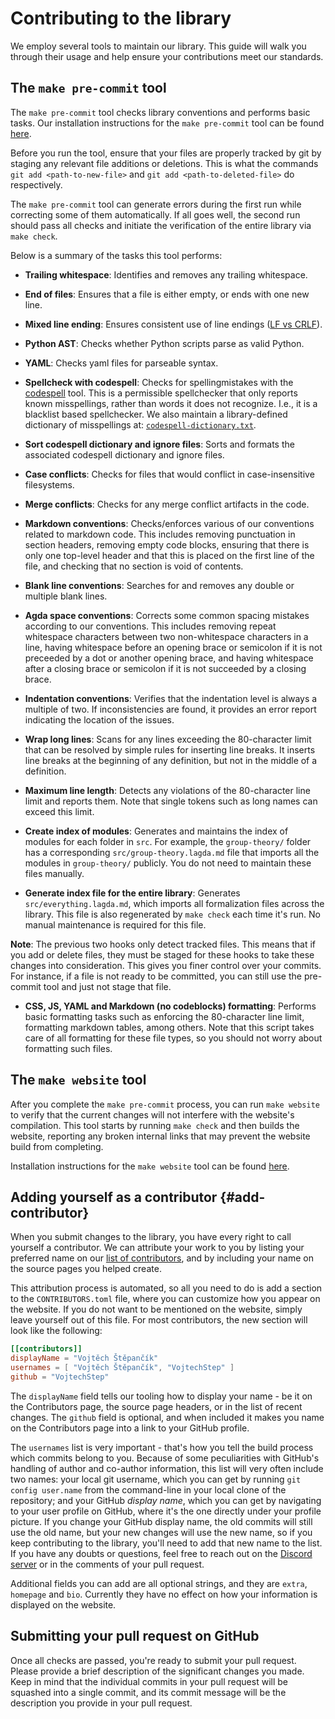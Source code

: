 # Contributing to the library

We employ several tools to maintain our library. This guide will walk you
through their usage and help ensure your contributions meet our standards.

## The `make pre-commit` tool

The `make pre-commit` tool checks library conventions and performs basic tasks.
Our installation instructions for the `make pre-commit` tool can be found
[here](HOWTO-INSTALL.md#contributor-setup).

Before you run the tool, ensure that your files are properly tracked by git by
staging any relevant file additions or deletions. This is what the commands
`git add <path-to-new-file>` and `git add <path-to-deleted-file>` do
respectively.

The `make pre-commit` tool can generate errors during the first run while
correcting some of them automatically. If all goes well, the second run should
pass all checks and initiate the verification of the entire library via
`make check`.

Below is a summary of the tasks this tool performs:

- **Trailing whitespace**: Identifies and removes any trailing whitespace.

- **End of files**: Ensures that a file is either empty, or ends with one new
  line.

- **Mixed line ending**: Ensures consistent use of line endings
  ([LF vs CRLF](https://www.aleksandrhovhannisyan.com/blog/crlf-vs-lf-normalizing-line-endings-in-git/#crlf-vs-lf-what-are-line-endings-anyway)).

<!--
- **Double quoted strings**: Replaces double quoted strings with single quoted
  strings.
-->

- **Python AST**: Checks whether Python scripts parse as valid Python.

- **YAML**: Checks yaml files for parseable syntax.

- **Spellcheck with codespell**: Checks for spellingmistakes with the
  [codespell](https://github.com/codespell-project/codespell) tool. This is a
  permissible spellchecker that only reports known misspellings, rather than
  words it does not recognize. I.e., it is a blacklist based spellchecker. We
  also maintain a library-defined dictionary of misspellings at:
  [`codespell-dictionary.txt`](https://github.com/UniMath/agda-unimath/blob/master/codespell-dictionary.txt).

- **Sort codespell dictionary and ignore files**: Sorts and formats the
  associated codespell dictionary and ignore files.

- **Case conflicts**: Checks for files that would conflict in case-insensitive
  filesystems.

- **Merge conflicts**: Checks for any merge conflict artifacts in the code.

- **Markdown conventions**: Checks/enforces various of our conventions related
  to markdown code. This includes removing punctuation in section headers,
  removing empty code blocks, ensuring that there is only one top-level header
  and that this is placed on the first line of the file, and checking that no
  section is void of contents.

- **Blank line conventions**: Searches for and removes any double or multiple
  blank lines.

- **Agda space conventions**: Corrects some common spacing mistakes according to
  our conventions. This includes removing repeat whitespace characters between
  two non-whitespace characters in a line, having whitespace before an opening
  brace or semicolon if it is not preceeded by a dot or another opening brace,
  and having whitespace after a closing brace or semicolon if it is not
  succeeded by a closing brace.

- **Indentation conventions**: Verifies that the indentation level is always a
  multiple of two. If inconsistencies are found, it provides an error report
  indicating the location of the issues.

- **Wrap long lines**: Scans for any lines exceeding the 80-character limit that
  can be resolved by simple rules for inserting line breaks. It inserts line
  breaks at the beginning of any definition, but not in the middle of a
  definition.

- **Maximum line length**: Detects any violations of the 80-character line limit
  and reports them. Note that single tokens such as long names can exceed this
  limit.

- **Create index of modules**: Generates and maintains the index of modules for
  each folder in `src`. For example, the `group-theory/` folder has a
  corresponding `src/group-theory.lagda.md` file that imports all the modules in
  `group-theory/` publicly. You do not need to maintain these files manually.

- **Generate index file for the entire library**: Generates
  `src/everything.lagda.md`, which imports all formalization files across the
  library. This file is also regenerated by `make check` each time it's run. No
  manual maintenance is required for this file.

**Note**: The previous two hooks only detect tracked files. This means that if
you add or delete files, they must be staged for these hooks to take these
changes into consideration. This gives you finer control over your commits. For
instance, if a file is not ready to be committed, you can still use the
pre-commit tool and just not stage that file.

<!--
- **Python scripts formatting**: Performs `autopep8` formatting on Python
  scripts. Note that this script takes care of most formatting for Python
  scripts, so you should not worry about formatting them.
-->

- **CSS, JS, YAML and Markdown (no codeblocks) formatting**: Performs basic
  formatting tasks such as enforcing the 80-character line limit, formatting
  markdown tables, among others. Note that this script takes care of all
  formatting for these file types, so you should not worry about formatting such
  files.

## The `make website` tool

After you complete the `make pre-commit` process, you can run `make website` to
verify that the current changes will not interfere with the website's
compilation. This tool starts by running `make check` and then builds the
website, reporting any broken internal links that may prevent the website build
from completing.

Installation instructions for the `make website` tool can be found
[here](HOWTO-INSTALL.md#contributor-setup).

## Adding yourself as a contributor {#add-contributor}

When you submit changes to the library, you have every right to call yourself a
contributor. We can attribute your work to you by listing your preferred name on
our [list of contributors](CONTRIBUTORS.md), and by including your name on the
source pages you helped create.

This attribution process is automated, so all you need to do is add a section to
the `CONTRIBUTORS.toml` file, where you can customize how you appear on the
website. If you do not want to be mentioned on the website, simply leave
yourself out of this file. For most contributors, the new section will look like
the following:

```toml
[[contributors]]
displayName = "Vojtěch Štěpančík"
usernames = [ "Vojtěch Štěpančík", "VojtechStep" ]
github = "VojtechStep"
```

The `displayName` field tells our tooling how to display your name - be it on
the Contributors page, the source page headers, or in the list of recent
changes. The `github` field is optional, and when included it makes you name on
the Contributors page into a link to your GitHub profile.

The `usernames` list is very important - that's how you tell the build process
which commits belong to you. Because of some peculiarities with GitHub's
handling of author and co-author information, this list will very often include
two names: your local git username, which you can get by running
`git config user.name` from the command-line in your local clone of the
repository; and your GitHub _display name_, which you can get by navigating to
your user profile on GitHub, where it's the one directly under your profile
picture. If you change your GitHub display name, the old commits will still use
the old name, but your new changes will use the new name, so if you keep
contributing to the library, you'll need to add that new name to the list. If
you have any doubts or questions, feel free to reach out on the
[Discord server](https://discord.gg/Zp2e8hYsuX) or in the comments of your pull
request.

Additional fields you can add are all optional strings, and they are `extra`,
`homepage` and `bio`. Currently they have no effect on how your information is
displayed on the website.

## Submitting your pull request on GitHub

Once all checks are passed, you're ready to submit your pull request. Please
provide a brief description of the significant changes you made. Keep in mind
that the individual commits in your pull request will be squashed into a single
commit, and its commit message will be the description you provide in your pull
request.
